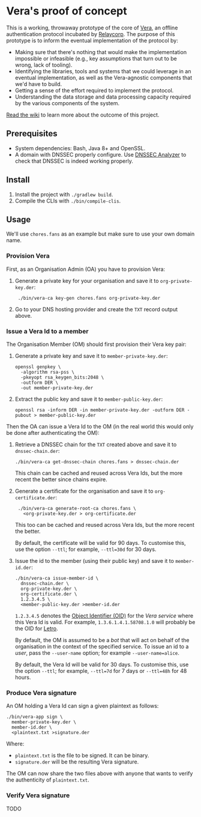 
# Vera's proof of concept

This is a working, throwaway prototype of the core of [Vera](https://vera.domains), an offline authentication protocol incubated by [Relaycorp](https://relaycorp.tech). The purpose of this prototype is to inform the eventual implementation of the protocol by:

- Making sure that there's nothing that would make the implementation impossible or infeasible (e.g., key assumptions that turn out to be wrong, lack of tooling).
- Identifying the libraries, tools and systems that we could leverage in an eventual implementation, as well as the Vera-agnostic components that we'd have to build.
- Getting a sense of the effort required to implement the protocol.
- Understanding the data storage and data processing capacity required by the various components of the system.

[Read the wiki](https://github.com/VeraDomains/poc/wiki) to learn more about the outcome of this project.

## Prerequisites

- System dependencies: Bash, Java 8+ and OpenSSL.
- A domain with DNSSEC properly configure. Use [DNSSEC Analyzer](https://dnssec-analyzer.verisignlabs.com/) to check that DNSSEC is indeed working properly.

## Install

1. Install the project with `./gradlew build`.
3. Compile the CLIs with `./bin/compile-clis`.

## Usage

We'll use `chores.fans` as an example but make sure to use your own domain name.

### Provision Vera

First, as an Organisation Admin (OA) you have to provision Vera:

1. Generate a private key for your organisation and save it to `org-private-key.der`:
   ```shell
    ./bin/vera-ca key-gen chores.fans org-private-key.der
    ```
2. Go to your DNS hosting provider and create the `TXT` record output above.

### Issue a Vera Id to a member

The Organisation Member (OM) should first provision their Vera key pair:

1. Generate a private key and save it to `member-private-key.der`:
   ```shell
   openssl genpkey \
     -algorithm rsa-pss \
     -pkeyopt rsa_keygen_bits:2048 \
     -outform DER \
     -out member-private-key.der
   ```
2. Extract the public key and save it to `member-public-key.der`:
   ```shell
   openssl rsa -inform DER -in member-private-key.der -outform DER -pubout > member-public-key.der
   ```

Then the OA can issue a Vera Id to the OM (in the real world this would only be done after authenticating the OM):

1. Retrieve a DNSSEC chain for the `TXT` created above and save it to `dnssec-chain.der`:
   ```shell
   ./bin/vera-ca get-dnssec-chain chores.fans > dnssec-chain.der
   ```
   
   This chain can be cached and reused across Vera Ids, but the more recent the better since chains expire.
2. Generate a certificate for the organisation and save it to `org-certificate.der`:
   ```shell
    ./bin/vera-ca generate-root-ca chores.fans \
      <org-private-key.der > org-certificate.der
    ```

   This too can be cached and reused across Vera Ids, but the more recent the better.

   By default, the certificate will be valid for 90 days. To customise this, use the option `--ttl`; for example, `--ttl=30d` for 30 days.
3. Issue the id to the member (using their public key) and save it to `member-id.der`:
   ```shell
   ./bin/vera-ca issue-member-id \
     dnssec-chain.der \
     org-private-key.der \
     org-certificate.der \
     1.2.3.4.5 \
     <member-public-key.der >member-id.der
   ```
   
   `1.2.3.4.5` denotes the [Object Identifier (OID)](https://en.wikipedia.org/wiki/Object_identifier) for the _Vera service_ where this Vera Id is valid. For example, `1.3.6.1.4.1.58708.1.0` will probably be the OID for [Letro](https://letro.app/en/).
   
   By default, the OM is assumed to be a _bot_ that will act on behalf of the organisation in the context of the specified service. To issue an id to a _user_, pass the `--user-name` option; for example `--user-name=alice`.

   By default, the Vera Id will be valid for 30 days. To customise this, use the option `--ttl`; for example, `--ttl=7d` for 7 days or `--ttl=48h` for 48 hours.

### Produce Vera signature

An OM holding a Vera Id can sign a given plaintext as follows:

```shell
./bin/vera-app sign \
  member-private-key.der \
  member-id.der \
  <plaintext.txt >signature.der
```

Where:

- `plaintext.txt` is the file to be signed. It can be binary.
- `signature.der` will be the resulting Vera signature.

The OM can now share the two files above with anyone that wants to verify the authenticity of `plaintext.txt`.

### Verify Vera signature

TODO
